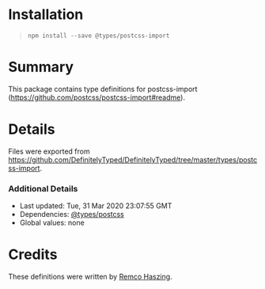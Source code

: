 # Installation
> `npm install --save @types/postcss-import`

# Summary
This package contains type definitions for postcss-import (https://github.com/postcss/postcss-import#readme).

# Details
Files were exported from https://github.com/DefinitelyTyped/DefinitelyTyped/tree/master/types/postcss-import.

### Additional Details
 * Last updated: Tue, 31 Mar 2020 23:07:55 GMT
 * Dependencies: [@types/postcss](https://npmjs.com/package/@types/postcss)
 * Global values: none

# Credits
These definitions were written by [Remco Haszing](https://github.com/remcohaszing).
